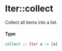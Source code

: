 # Iter::collect

Collect all items into a list.

#### Type
```haskell
collect :: Iter a -> [a]
```

